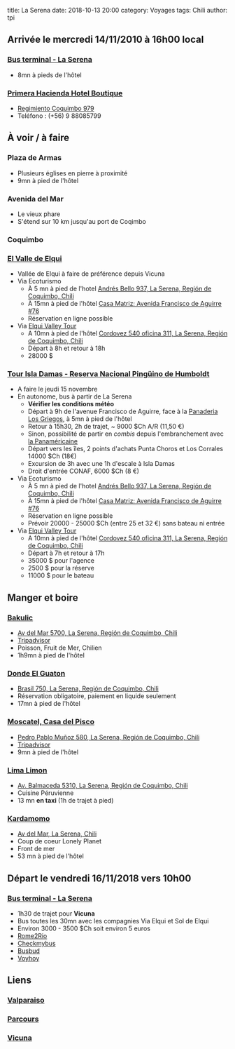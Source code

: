 title: La Serena
date: 2018-10-13 20:00
category: Voyages
tags: Chili
author: tpi


## Arrivée le mercredi 14/11/2010 à 16h00 local

### [Bus terminal - La Serena](https://www.google.com/maps/place/Bus+Terminal+-+La+Serena/@-29.9109984,-71.2588082,17z/data=!3m1!4b1!4m5!3m4!1s0x9691ca6eed3102a3:0x4e7a5c06135323cb!8m2!3d-29.9110031!4d-71.2566195)

* 8mn à pieds de l'hôtel

### [Primera Hacienda Hotel Boutique](http://primerahacienda.cl/)

* [Regimiento Coquimbo 979](https://www.google.com/maps/place/Regimiento+Coquimbo+979,+La+Serena,+Regi%C3%B3n+de+Coquimbo,+Chili/@-29.908524,-71.2531538,18z/data=!3m1!4b1!4m5!3m4!1s0x9691ca6f810ac8cb:0x1628589ae7e73db7!8m2!3d-29.9085263!4d-71.2520595)
* Teléfono : (+56) 9 88085799 

## À voir / à faire

### Plaza de Armas
* Plusieurs églises en pierre à proximité
* 9mn à pied de l'hôtel

### Avenida del Mar 
* Le vieux phare
* S'étend sur 10 km jusqu'au port de Coqimbo

### Coquimbo

### [El Valle de Elqui](http://www.ecoturismolaserena.cl/es_ES/portfolio/tour-valle-del-elqui/)
* Vallée de Elqui à faire de préférence depuis Vicuna
* Via Ecoturismo
    * À 5 mn à pied de l'hotel [Andrés Bello 937, La Serena, Región de Coquimbo, Chili](https://www.google.com/maps/place/Ecoturismo+La+Serena+-+Sucursal/@-29.9078603,-71.2547337,17z/data=!4m5!3m4!1s0x9691ca6fbeeeaaef:0xe2b059b7fd5095e3!8m2!3d-29.9077675!4d-71.2535232)
    * À 15mn à pied de l'hôtel [Casa Matriz: Avenida Francisco de Aguirre #76](https://www.google.com/maps/place/Ecoturismo+La+Serena+-+Casa+Matriz/@-29.9055764,-71.2624091,17z/data=!3m1!4b1!4m5!3m4!1s0x9691ca725db65209:0x7aee0243e7d9a76a!8m2!3d-29.9055811!4d-71.2602204)
    * Réservation en ligne possible
* Via [Elqui Valley Tour](http://goelqui.cl/tour-valle-de-elqui/)
    * A 10mn à pied de l'hôtel [Cordovez 540 oficina 311, La Serena, Región de Coquimbo, Chili](https://www.google.fr/maps/place/Gregorio+Cordovez+540,+oficina+311,+La+Serena,+Regi%C3%B3n+de+Coquimbo,+Chili/@-29.9031837,-71.251605,17z/data=!3m1!4b1!4m5!3m4!1s0x9691ca7afa483d63:0x4f77d759099c73b9!8m2!3d-29.9031837!4d-71.249411)
    * Départ à 8h et retour à 18h
    * 28000 $

### [Tour Isla Damas - Reserva Nacional Pingüino de Humboldt](http://www.ecoturismolaserena.cl/es_ES/portfolio/tour-islas-damas/)
* A faire le jeudi 15 novembre
* En autonome, bus à partir de La Serena   
    * **Vérifier les conditions météo**
    * Départ à 9h de l'avenue Francisco de Aguirre, face à la [Panaderia Los Griegos](https://www.google.com/maps/place/Panaderia+y+rostiseria+los+griegos/@-29.9056158,-71.2547024,17z/data=!3m1!4b1!4m5!3m4!1s0x9691ca7004ab9db3:0xdd3a021b0515e98d!8m2!3d-29.9056205!4d-71.2525137), à 5mn à pied de l'hôtel
    * Retour à 15h30, 2h de trajet, ~ 9000 $Ch A/R (11,50 €)
    * Sinon, possibilité de partir en *combis* depuis l'embranchement avec [la Panaméricaine](https://www.google.com/maps/place/Ruta+5,+La+Serena,+Regi%C3%B3n+de+Coquimbo,+Chili/@-29.9025309,-71.2574624,17z/data=!4m5!3m4!1s0x915aae58996d1ff3:0x9bc1db8b120a2eea!8m2!3d-29.9023259!4d-71.2564403)
    * Départ vers les îles, 2 points d'achats Punta Choros et Los Corrales 14000 $Ch (18€)
    * Excursion de 3h avec une 1h d'escale à Isla Damas
    * Droit d'entrée CONAF, 6000 $Ch (8 €)
* Via Ecoturismo
    * À 5 mn à pied de l'hotel [Andrés Bello 937, La Serena, Región de Coquimbo, Chili](https://www.google.com/maps/place/Ecoturismo+La+Serena+-+Sucursal/@-29.9078603,-71.2547337,17z/data=!4m5!3m4!1s0x9691ca6fbeeeaaef:0xe2b059b7fd5095e3!8m2!3d-29.9077675!4d-71.2535232)
    * À 15mn à pied de l'hôtel [Casa Matriz: Avenida Francisco de Aguirre #76](https://www.google.com/maps/place/Ecoturismo+La+Serena+-+Casa+Matriz/@-29.9055764,-71.2624091,17z/data=!3m1!4b1!4m5!3m4!1s0x9691ca725db65209:0x7aee0243e7d9a76a!8m2!3d-29.9055811!4d-71.2602204)
    * Réservation en ligne possible
    * Prévoir 20000 - 25000 $Ch (entre 25 et 32 €) sans bateau ni entrée
* Via [Elqui Valley Tour](http://goelqui.cl/tour-islas-damas/)
    * A 10mn à pied de l'hôtel [Cordovez 540 oficina 311, La Serena, Región de Coquimbo, Chili](https://www.google.fr/maps/place/Gregorio+Cordovez+540,+oficina+311,+La+Serena,+Regi%C3%B3n+de+Coquimbo,+Chili/@-29.9031837,-71.251605,17z/data=!3m1!4b1!4m5!3m4!1s0x9691ca7afa483d63:0x4f77d759099c73b9!8m2!3d-29.9031837!4d-71.249411)
    * Départ à 7h et retour à 17h
    * 35000 $ pour l'agence
    * 2500 $ pour la réserve
    * 11000 $ pour le bateau


## Manger et boire

### [Bakulic](http://www.bakulic.cl/)
* [Av del Mar 5700, La Serena, Región de Coquimbo, Chili](https://www.google.com/maps/place/Restaurant+Bakulic/@-29.9407135,-71.2889364,17z/data=!4m20!1m12!2m11!1srestaurants!3m6!1srestaurants!2sPrimera+Hacienda+Hotel+Boutique+-+Regimiento+Coquimbo+979,+La+Serena,+Regi%C3%B3n+de+Coquimbo,+Chili!3s0x9691ca6f810ab6b9:0x419e54284179e722!4m2!1d-71.2520595!2d-29.9085263!5m2!5m1!1s2018-10-30!3m6!1s0x9691ca2a1455e717:0xf763a902ba3cc888!5m1!1s2018-10-30!8m2!3d-29.9407135!4d-71.2867477)
* [Tripadvisor](https://www.tripadvisor.fr/Restaurant_Review-g303674-d2196562-Reviews-Bakulic-La_Serena_Coquimbo_Region.html)
* Poisson, Fruit de Mer, Chilien
* 1h9mn à pied de l'hôtel

### [Donde El Guaton](https://www.tripadvisor.fr/Restaurant_Review-g303674-d3369609-Reviews-Donde_el_Guaton-La_Serena_Coquimbo_Region.html)
* [Brasil 750, La Serena, Región de Coquimbo, Chili](https://www.google.com/maps/place/Restaurant+Donde+El+Guat%C3%B3n/@-29.9006183,-71.2482897,17z/data=!3m1!4b1!4m5!3m4!1s0x9691ca7bf4f8c28b:0x4e142e8c4f436bc4!8m2!3d-29.900623!4d-71.246101)
* Réservation obligatoire, paiement en liquide seulement
* 17mn à pied de l'hôtel

### [Moscatel, Casa del Pisco](http://www.moscatel.cl/)
* [Pedro Pablo Muñoz 580, La Serena, Región de Coquimbo, Chili](https://www.google.com/maps/place/Moscatel,+Casa+Del+Pisco+Chileno/@-29.904263,-71.2561447,17z/data=!4m8!1m2!2m1!1srestaurants!3m4!1s0x9691ca704f089203:0x294d35d6d02e166!8m2!3d-29.904263!4d-71.253956)
* [Tripadvisor](https://www.tripadvisor.fr/Restaurant_Review-g303674-d12930401-Reviews-Moscatel_Casa_del_Pisco_Chileno-La_Serena_Coquimbo_Region.html)
* 9mn à pied de l'hôtel

### [Lima Limon](http://www.limalimonrest.cl/)
* [Av. Balmaceda 5310, La Serena, Región de Coquimbo, Chili](https://www.google.com/maps/place/Restaurant+Lima+Lim%C3%B3n+(La+Serena)/@-29.9451769,-71.2678938,17z/data=!3m1!4b1!4m5!3m4!1s0x9691cbca44324371:0xdc5c6a607a439b5a!8m2!3d-29.9451816!4d-71.2657051)
* Cuisine Péruvienne
* 13 mn **en taxi** (1h de trajet à pied)

### [Kardamomo](https://www.tripadvisor.fr/Restaurant_Review-g303674-d2027875-Reviews-Kardamomo-La_Serena_Coquimbo_Region.html)
* [Av del Mar, La Serena, Chili](https://www.google.fr/maps/place/Karda+Momo/@-29.9298404,-71.2800369,12z/data=!4m8!1m2!2m1!1sKardamomo+La+Serena,+Chili!3m4!1s0x9691ca25cbb2c347:0xed73249309bef503!8m2!3d-29.9298073!4d-71.2801002)
* Coup de coeur Lonely Planet
* Front de mer
* 53 mn à pied de l'hôtel


## Départ le vendredi 16/11/2018 vers 10h00

### [Bus terminal - La Serena](https://www.google.com/maps/place/Bus+Terminal+-+La+Serena/@-29.9109984,-71.2588082,17z/data=!3m1!4b1!4m5!3m4!1s0x9691ca6eed3102a3:0x4e7a5c06135323cb!8m2!3d-29.9110031!4d-71.2566195)


* 1h30 de trajet pour **Vicuna** 
* Bus toutes les 30mn avec les compagnies Via Elqui et Sol de Elqui
* Environ 3000 - 3500 $Ch soit environ 5 euros
* [Rome2Rio](https://wwww.rome2rio.com/fr/)
* [Checkmybus](https://www.checkmybus.fr)
* [Busbud](https://www.busbud.com)
* [Voyhoy](https://voychoy.com)

## Liens

### [Valparaiso](http://tse-tse.org/2018/10/valparaiso/)

### [Parcours](http://tse-tse.org/2018/10/chili-2018/)

### [Vicuna](http://tse-tse.org/2018/10/vicuna/)
